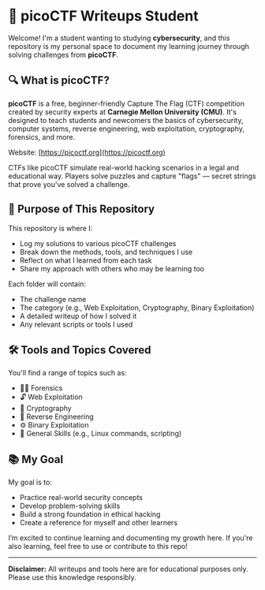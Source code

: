 # 🚩 picoCTF Writeups Student

Welcome! I'm a student wanting to studying **cybersecurity**, and this repository is my personal space to document my learning journey through solving challenges from **picoCTF**.

## 🔍 What is picoCTF?

**picoCTF** is a free, beginner-friendly Capture The Flag (CTF) competition created by security experts at **Carnegie Mellon University (CMU)**. It's designed to teach students and newcomers the basics of cybersecurity, computer systems, reverse engineering, web exploitation, cryptography, forensics, and more.

Website: [https://picoctf.org](https://picoctf.org)

CTFs like picoCTF simulate real-world hacking scenarios in a legal and educational way. Players solve puzzles and capture "flags" — secret strings that prove you've solved a challenge.

## 🎯 Purpose of This Repository

This repository is where I:

- Log my solutions to various picoCTF challenges
- Break down the methods, tools, and techniques I use
- Reflect on what I learned from each task
- Share my approach with others who may be learning too

Each folder will contain:
- The challenge name
- The category (e.g., Web Exploitation, Cryptography, Binary Exploitation)
- A detailed writeup of how I solved it
- Any relevant scripts or tools I used

## 🛠️ Tools and Topics Covered

You'll find a range of topics such as:
- 🕵️‍♂️ Forensics
- 🔓 Web Exploitation
- 🔐 Cryptography
- 🧠 Reverse Engineering
- ⚙️ Binary Exploitation
- 📁 General Skills (e.g., Linux commands, scripting)

## 📚 My Goal

My goal is to:
- Practice real-world security concepts
- Develop problem-solving skills
- Build a strong foundation in ethical hacking
- Create a reference for myself and other learners

I’m excited to continue learning and documenting my growth here. If you're also learning, feel free to use or contribute to this repo!

---

**Disclaimer:** All writeups and tools here are for educational purposes only. Please use this knowledge responsibly.
